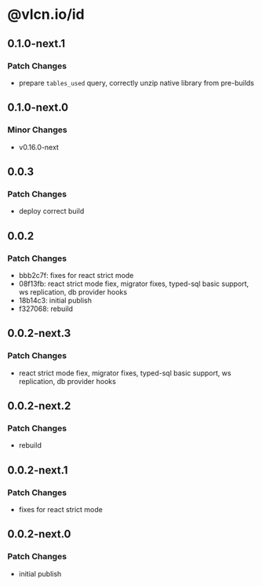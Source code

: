 # @vlcn.io/id

## 0.1.0-next.1

### Patch Changes

- prepare `tables_used` query, correctly unzip native library from pre-builds

## 0.1.0-next.0

### Minor Changes

- v0.16.0-next

## 0.0.3

### Patch Changes

- deploy correct build

## 0.0.2

### Patch Changes

- bbb2c7f: fixes for react strict mode
- 08f13fb: react strict mode fiex, migrator fixes, typed-sql basic support, ws replication, db provider hooks
- 18b14c3: initial publish
- f327068: rebuild

## 0.0.2-next.3

### Patch Changes

- react strict mode fiex, migrator fixes, typed-sql basic support, ws replication, db provider hooks

## 0.0.2-next.2

### Patch Changes

- rebuild

## 0.0.2-next.1

### Patch Changes

- fixes for react strict mode

## 0.0.2-next.0

### Patch Changes

- initial publish
